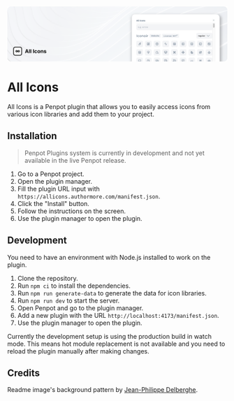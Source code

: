 <div align="center">
  <img src="gh-panel.png" alt="An infinity sign inside a square with rounded corners. On the right, All Icons plugin's window with the search input at the top, an icon set's title bar with a name, links, and a style selector, with a grid of icons under it." />
</div>

# All Icons

All Icons is a Penpot plugin that allows you to easily access icons from various icon libraries and add them to your project.

## Installation

> Penpot Plugins system is currently in development and not yet available in the live Penpot release.

1. Go to a Penpot project.
2. Open the plugin manager.
3. Fill the plugin URL input with `https://allicons.authormore.com/manifest.json`.
4. Click the "Install" button.
5. Follow the instructions on the screen.
6. Use the plugin manager to open the plugin.

## Development

You need to have an environment with Node.js installed to work on the plugin.

1. Clone the repository.
2. Run `npm ci` to install the dependencies.
3. Run `npm run generate-data` to generate the data for icon libraries.
4. Run `npm run dev` to start the server.
5. Open Penpot and go to the plugin manager.
6. Add a new plugin with the URL `http://localhost:4173/manifest.json`.
7. Use the plugin manager to open the plugin.

Currently the development setup is using the production build in watch mode. This means hot module replacement is not available and you need to reload the plugin manually after making changes.

## Credits

Readme image's background pattern by [Jean-Philippe Delberghe](https://unsplash.com/photos/a-close-up-of-a-white-wall-with-wavy-lines-75xPHEQBmvA).
